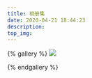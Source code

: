 ```yaml
---
title: 相册集
date: 2020-04-21 18:44:23
description:
top_img:
---
```


{% gallery %}
    ![](https://pic4.zhimg.com/v2-c1c3b2e6ff548e948456d134456a0792_r.jpg)
    
{% endgallery %}
